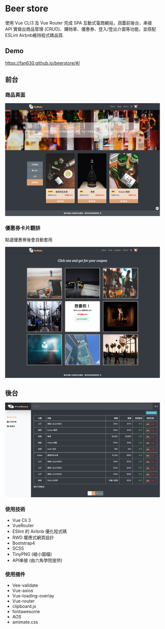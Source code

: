 # Beer store

使用 Vue CLI3 及 Vue Router 完成 SPA 互動式電商網站，涵蓋前後台，串接 API 實做出商品管理 (CRUD)、購物車、優惠券、登入/登出介面等功能，並搭配 ESLint Airbnb維持程式碼品質.

## Demo

https://fan630.github.io/beerstore/#/

## 前台

### 商品頁面
![](./src/assets/images/readme/beerstore.png)

### 優惠券卡片翻排
點選優惠券後會自動套用

![](./src/assets/images/readme/coupon.png)


## 後台
![](./src/assets/images/readme/admin.png)

### 使用技術

- Vue Cli 3
- VueRouter
- ESlint 的 Airbnb 優化程式碼
- RWD 響應式網頁設計
- Bootstrap4
- SCSS
- TinyPNG (縮小圖檔)
- API串接 (由六角學院提供)

### 使用插件

- Vee-validate
- Vue-axios
- Vue-loading-overlay
- Vue-router
- clipboard.js
- fontawesome
- AOS
- amimate.css
